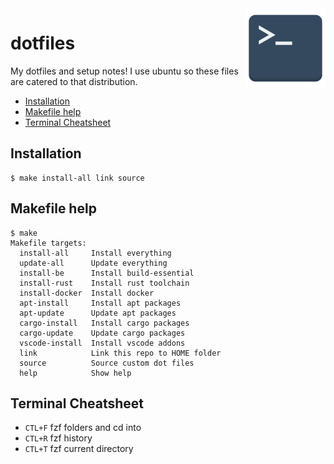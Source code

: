 <img align="right" width="128" height="128" src="logo.png">
<h1>dotfiles</h1>

My dotfiles and setup notes! I use ubuntu so these files are catered to that distribution.

- [Installation](#installation)
- [Makefile help](#makefile-help)
- [Terminal Cheatsheet](#terminal-cheatsheet)

## Installation

```console
$ make install-all link source
```

## Makefile help

```console
$ make
Makefile targets:
  install-all     Install everything
  update-all      Update everything
  install-be      Install build-essential
  install-rust    Install rust toolchain
  install-docker  Install docker
  apt-install     Install apt packages
  apt-update      Update apt packages
  cargo-install   Install cargo packages
  cargo-update    Update cargo packages
  vscode-install  Install vscode addons
  link            Link this repo to HOME folder
  source          Source custom dot files
  help            Show help
```

## Terminal Cheatsheet

* `CTL+F` fzf folders and cd into
* `CTL+R` fzf history
* `CTL+T` fzf current directory
